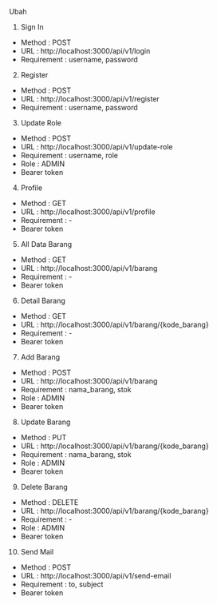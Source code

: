 Ubah

1. Sign In
- Method      : POST
- URL         : http://localhost:3000/api/v1/login
- Requirement : username, password


2. Register
- Method      : POST
- URL         : http://localhost:3000/api/v1/register
- Requirement : username, password


3. Update Role
- Method      : POST
- URL         : http://localhost:3000/api/v1/update-role
- Requirement : username, role
- Role        : ADMIN
- Bearer token


4. Profile
- Method      : GET
- URL         : http://localhost:3000/api/v1/profile
- Requirement : -
- Bearer token


5. All Data Barang
- Method      : GET
- URL         : http://localhost:3000/api/v1/barang
- Requirement : -
- Bearer token


6. Detail Barang
- Method      : GET
- URL         : http://localhost:3000/api/v1/barang/{kode_barang}
- Requirement : -
- Bearer token


7. Add Barang
- Method      : POST
- URL         : http://localhost:3000/api/v1/barang
- Requirement : nama_barang, stok
- Role        : ADMIN
- Bearer token


8. Update Barang
- Method      : PUT
- URL         : http://localhost:3000/api/v1/barang/{kode_barang}
- Requirement : nama_barang, stok
- Role        : ADMIN
- Bearer token


9. Delete Barang
- Method      : DELETE
- URL         : http://localhost:3000/api/v1/barang/{kode_barang}
- Requirement : -
- Role        : ADMIN
- Bearer token


10. Send Mail
- Method      : POST
- URL         : http://localhost:3000/api/v1/send-email
- Requirement : to, subject
- Bearer token